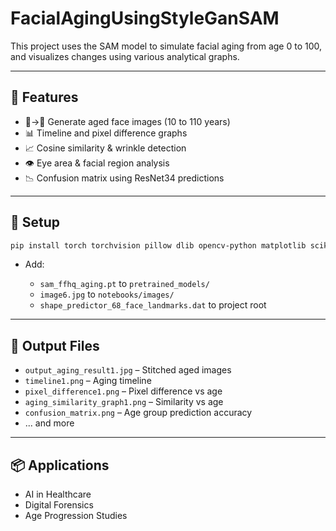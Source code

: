 # FacialAgingUsingStyleGanSAM

This project uses the SAM model to simulate facial aging from age 0 to 100, and visualizes changes using various analytical graphs.

---

## 🚀 Features

- 👶→👴 Generate aged face images (10 to 110 years)
- 📊 Timeline and pixel difference graphs
- 📈 Cosine similarity & wrinkle detection
- 👁️ Eye area & facial region analysis
- 📉 Confusion matrix using ResNet34 predictions

---

## 🔧 Setup

```bash
pip install torch torchvision pillow dlib opencv-python matplotlib scikit-learn seaborn
````

* Add:

  * `sam_ffhq_aging.pt` to `pretrained_models/`
  * `image6.jpg` to `notebooks/images/`
  * `shape_predictor_68_face_landmarks.dat` to project root

---

## 📁 Output Files

* `output_aging_result1.jpg` – Stitched aged images
* `timeline1.png` – Aging timeline
* `pixel_difference1.png` – Pixel difference vs age
* `aging_similarity_graph1.png` – Similarity vs age
* `confusion_matrix.png` – Age group prediction accuracy
* ... and more

---

## 📦 Applications

* AI in Healthcare
* Digital Forensics
* Age Progression Studies

